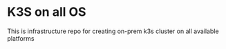 # K3S on all OS

This is infrastructure repo for creating on-prem k3s cluster on all available platforms